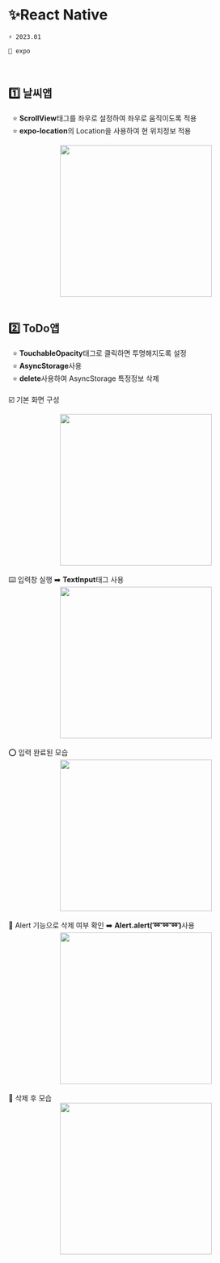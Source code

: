 # ✨React Native
```git
⚡ 2023.01
```
```git
📌 expo
```
<br />

## 1️⃣ 날씨앱<br/>
&nbsp;&nbsp;⭐ <strong>ScrollView</strong>태그를 좌우로 설정하여 좌우로 움직이도록 적용<br />
&nbsp;&nbsp;⭐ <strong>expo-location</strong>의 Location을 사용하여 현 위치정보 적용<br />
<div align="center">
      <img src="https://user-images.githubusercontent.com/96722691/215281038-c647c58c-9882-4b8f-ad05-161deff0161d.jpg"  width="300" >
</div>
<br />

## 2️⃣ ToDo앱 <br/>
&nbsp;&nbsp;⭐ <strong>TouchableOpacity</strong>태그로 클릭하면 투명해지도록 설정 <br />
&nbsp;&nbsp;⭐ <strong>AsyncStorage</strong>사용 <br />
&nbsp;&nbsp;⭐ <strong>delete</strong>사용하여 AsyncStorage 특정정보 삭제 <br />
<br />
☑️ 기본 화면 구성
<div align="center">
      <img src="https://user-images.githubusercontent.com/96722691/215281855-bddf46e9-e9a5-4182-b2b9-1fdc1daa504c.jpg"  width="300" >
</div>
<br />
⌨️ 입력창 실행 ➡️ <strong>TextInput</strong>태그 사용
<div align="center">
      <img src="https://user-images.githubusercontent.com/96722691/215282032-f5a88c90-31f8-4043-81a6-10dd5a943f9b.jpg"  width="300" >
</div>
<br />
⭕ 입력 완료된 모습
<div align="center">
      <img src="https://user-images.githubusercontent.com/96722691/215282035-f24062cc-acd3-4215-992e-250bae29c92d.jpg"  width="300" >
</div>
<br />
🚮 Alert 기능으로 삭제 여부 확인 ➡️ <strong>Alert.alert(➿➿➿)</strong>사용
<div align="center">
      <img src="https://user-images.githubusercontent.com/96722691/215282039-8c3346ae-d933-4e5e-8c62-332b3d04f17a.jpg"  width="300" >
</div>
<br />
🧹 삭제 후 모습
<div align="center">
      <img src="https://user-images.githubusercontent.com/96722691/215282044-2debfa1c-5392-4e80-a737-0f7f483fd6e1.jpg"  width="300" >
</div>
<br />
